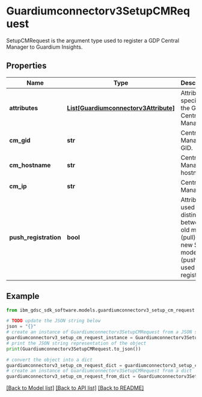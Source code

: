 # Guardiumconnectorv3SetupCMRequest

SetupCMRequest is the argument type used to register a GDP Central Manager to Guardium Insights.

## Properties

Name | Type | Description | Notes
------------ | ------------- | ------------- | -------------
**attributes** | [**List[Guardiumconnectorv3Attribute]**](Guardiumconnectorv3Attribute.md) | Attributes specific to the GDP Central Manager. | [optional] 
**cm_gid** | **str** | Central Manager GID. | [optional] 
**cm_hostname** | **str** | Central Manager hostname. | [optional] 
**cm_ip** | **str** | Central Manager IP. | [optional] 
**push_registration** | **bool** | Attribute used to distinguish between old mode (pull) and new SaaS mode (push) used during registration. | [optional] 

## Example

```python
from ibm_gdsc_sdk_software.models.guardiumconnectorv3_setup_cm_request import Guardiumconnectorv3SetupCMRequest

# TODO update the JSON string below
json = "{}"
# create an instance of Guardiumconnectorv3SetupCMRequest from a JSON string
guardiumconnectorv3_setup_cm_request_instance = Guardiumconnectorv3SetupCMRequest.from_json(json)
# print the JSON string representation of the object
print(Guardiumconnectorv3SetupCMRequest.to_json())

# convert the object into a dict
guardiumconnectorv3_setup_cm_request_dict = guardiumconnectorv3_setup_cm_request_instance.to_dict()
# create an instance of Guardiumconnectorv3SetupCMRequest from a dict
guardiumconnectorv3_setup_cm_request_from_dict = Guardiumconnectorv3SetupCMRequest.from_dict(guardiumconnectorv3_setup_cm_request_dict)
```
[[Back to Model list]](../README.md#documentation-for-models) [[Back to API list]](../README.md#documentation-for-api-endpoints) [[Back to README]](../README.md)


